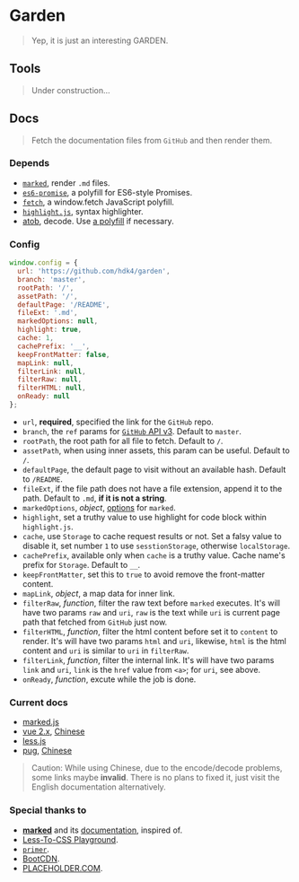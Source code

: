 # Garden

> Yep, it is just an interesting GARDEN.

## Tools

> Under construction...

## Docs

> Fetch the documentation files from `GitHub` and then render them.

### Depends

- [`marked`](https://github.com/markedjs/marked), render `.md` files.
- [`es6-promise`](https://github.com/stefanpenner/es6-promise), a polyfill for ES6-style Promises.
- [`fetch`](https://github.com/github/fetch), a window.fetch JavaScript polyfill.
- [`highlight.js`](https://github.com/highlightjs/highlight.js), syntax highlighter.
- [atob](https://developer.mozilla.org/en-US/docs/Web/API/WindowOrWorkerGlobalScope/atob), decode. Use [a polyfill](https://github.com/davidchambers/Base64.js) if necessary.

### Config

```js
window.config = {
  url: 'https://github.com/hdk4/garden',
  branch: 'master',
  rootPath: '/',
  assetPath: '/',
  defaultPage: '/README',
  fileExt: '.md',
  markedOptions: null,
  highlight: true,
  cache: 1,
  cachePrefix: '__',
  keepFrontMatter: false,
  mapLink: null,
  filterLink: null,
  filterRaw: null,
  filterHTML: null,
  onReady: null
};
```

- `url`, **required**, specified the link for the `GitHub` repo.
- `branch`, the `ref` params for [`GitHub` API v3](https://developer.github.com/v3/repos/contents/#get-contents). Default to `master`.
- `rootPath`, the root path for all file to fetch. Default to `/`.
- `assetPath`, when using inner assets, this param can be useful. Default to `/`.
- `defaultPage`, the default page to visit without an available hash. Default to `/README`.
- `fileExt`, if the file path does not have a file extension, append it to the path. Default to `.md`, **if it is not a string**.
- `markedOptions`, _object_, [options](https://hdk4.com/garden/docs/marked.html#/USING_ADVANCED#options) for `marked`.
- `highlight`, set a truthy value to use highlight for code block within `highlight.js`.
- `cache`, use `Storage` to cache request results or not. Set a falsy value to disable it, set number `1` to use `sesstionStorage`, otherwise `localStorage`.
- `cachePrefix`, available only when `cache` is a truthy value. Cache name's prefix for `Storage`. Default to `__`.
- `keepFrontMatter`, set this to `true` to avoid remove the front-matter content.
- `mapLink`, _object_, a map data for inner link.
- `filterRaw`, _function_, filter the raw text before `marked` executes. It's will have two params `raw` and `uri`, `raw` is the text while `uri` is current page path that fetched from `GitHub` just now.
- `filterHTML`, _function_, filter the html content before set it to `content` to render. It's will have two params `html` and `uri`, likewise, `html` is the html content and `uri` is similar to `uri` in `filterRaw`.
- `filterLink`, _function_, filter the internal link. It's will have two params `link` and `uri`, `link` is the `href` value from `<a>`; for `uri`, see above.
- `onReady`, _function_, excute while the job is done.

### Current docs

- [marked.js](https://hdk4.com/garden/docs/marked.html)
- [vue 2.x](https://hdk4.com/garden/docs/vue.html), [Chinese](https://hdk4.com/garden/docs/vue_zh.html)
- [less.js](https://hdk4.com/garden/docs/less.html)
- [pug](https://hdk4.com/garden/docs/pug.html), [Chinese](https://hdk4.com/garden/docs/pug_zh.html)

> Caution: While using Chinese, due to the encode/decode problems, some links maybe **invalid**. There is no plans to fixed it, just visit the English documentation alternatively.

### Special thanks to

- [**marked**](https://github.com/markedjs/marked) and its [documentation](https://marked.js.org), inspired of.
- [Less-To-CSS Playground](http://lesscss.org/less-preview/).
- [`primer`](https://github.com/primer/primer).
- [BootCDN](https://www.bootcdn.cn/).
- [PLACEHOLDER.COM](https://placeholder.com).

